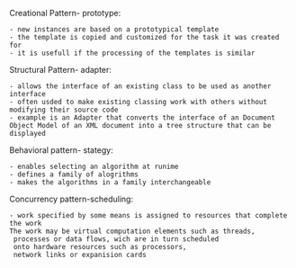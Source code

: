Creational Pattern- prototype:

	- new instances are based on a prototypical template
	- the template is copied and customized for the task it was created for
	- it is usefull if the processing of the templates is similar

Structural Pattern- adapter:

	- allows the interface of an existing class to be used as another interface
	- often usded to make existing classing work with others without modifying their source code
	- example is an Adapter that converts the interface of an Document Object Model of an XML document into a tree structure that can be displayed

Behavioral pattern- stategy:

	- enables selecting an algorithm at runime
	- defines a family of alogrithms
	- makes the algorithms in a family interchangeable
	
Concurrency pattern-scheduling:

	- work specified by some means is assigned to resources that complete the work
	The work may be virtual computation elements such as threads,
	 processes or data flows, wich are in turn scheduled
	 onto hardware resources such as processors,
	 network links or expanision cards

